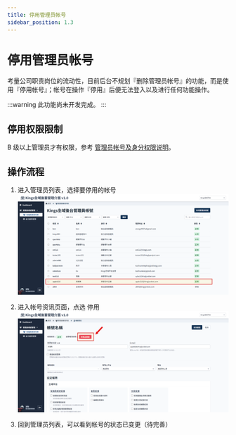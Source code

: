 ```yaml
---
title: 停用管理员帐号
sidebar_position: 1.3
---
```


# 停用管理员帐号

考量公司职责岗位的流动性，目前后台不规划『删除管理员帐号』的功能，而是使用『停用帐号』；帐号在操作『停用』后便无法登入以及进行任何功能操作。

:::warning 此功能尚未开发完成。
:::

## 停用权限限制

B 级以上管理员才有权限，参考 [管理员帐号及身分权限说明](./administer-rules.md)。

## 操作流程

1. 进入管理员列表，选择要停用的帐号
   ![停用管理帐号](img/suspend-admin-01.png)

2. 进入帐号资讯页面，点选 停用
   ![停用管理帐号](img/suspend-admin-02.png)

3. 回到管理员列表，可以看到帐号的状态已变更（待完善）
